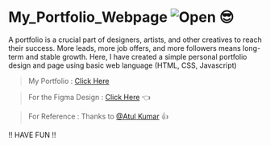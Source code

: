 # My_Portfolio_Webpage  ![Open](https://img.shields.io/badge/Open%20source%20-brightgreen) :sunglasses:
A portfolio is a crucial part of designers, artists, and other creatives to reach their success. More leads, more job offers, and more followers means long-term and stable growth.
Here, I have created a simple personal portfolio design and page using basic web language (HTML, CSS, Javascript)

> My Portfolio : [Click Here](https://anuragap98.github.io/Web-Portfolio/)

> For the Figma Design : [Click Here](https://www.figma.com/file/VHTlgtUXQGvTCMiG47jgYp/Portfolio?node-id=0%3A1) :point_left:

> For Reference : Thanks to [@Atul Kumar](https://github.com/atul-1511/) :+1:

:bangbang: HAVE FUN :bangbang:
